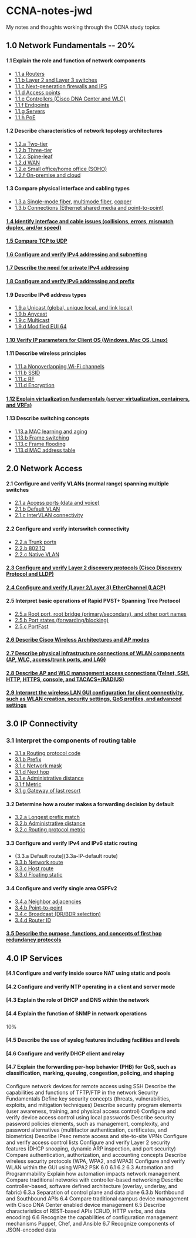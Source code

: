 # CCNA-notes-jwd
My notes and thoughts working through the CCNA study topics

## 1.0 Network Fundamentals -- 20%
#### 1.1 Explain the role and function of network components
- [1.1.a Routers](1.1a-routers)
- [1.1.b Layer 2 and Layer 3 switches](1.1b-switches)
- [1.1.c Next-generation firewalls and IPS](1.1c-firewalls-IPS)
- [1.1.d Access points](1.1d-access-points)
- [1.1.e Controllers (Cisco DNA Center and WLC)](1.1e-controllers)
- [1.1.f Endpoints](1.1f-endpoints)
- [1.1.g Servers](1.1g-servers)
- [1.1.h PoE](1.1h-PoE)
#### 1.2 Describe characteristics of network topology architectures
- [1.2.a Two-tier](1.2a-two-tier-topology)
- [1.2.b Three-tier](1.2b-three-tier-topology)
- [1.2.c Spine-leaf](1.2c-spine-leaf-topology)
- [1.2.d WAN](1.2d-WAN)
- [1.2.e Small office/home office (SOHO)](1.1e-SOHO-topology)
- [1.2.f On-premise and cloud](1.2f-on-premise-and-cloud-topology)
#### 1.3 Compare physical interface and cabling types
- [1.3.a Single-mode fiber](1.3a-single-mode-fiber), [multimode fiber](1.3a-multimode-fiber), [copper](1.3a-copper)
- [1.3.b Connections (Ethernet shared media and point-to-point)](1.3b-connections)
#### [1.4 Identify interface and cable issues (collisions, errors, mismatch duplex, and/or speed)](1.4-interface-troubleshooting)
#### [1.5 Compare TCP to UDP](1.5-TCP-UDP)
#### [1.6 Configure and verify IPv4 addressing and subnetting](1.6-IPv4-addressing-subnetting)
#### [1.7 Describe the need for private IPv4 addressing](1.7-private-IPv4)
#### [1.8 Configure and verify IPv6 addressing and prefix](1.8-IPv6-addressing)
#### 1.9 Describe IPv6 address types
- [1.9.a Unicast (global, unique local, and link local)](1.9a-unicast)
- [1.9.b Anycast](1.9b-anycast)
- [1.9.c Multicast](1.9c-multicast)
- [1.9.d Modified EUI 64](1.9d-modified-EUI)
#### [1.10 Verify IP parameters for Client OS (Windows, Mac OS, Linux)](1.10-OS-IP-parameters)
#### 1.11 Describe wireless principles
- [1.11.a Nonoverlapping Wi-Fi channels](1.11a-WiFi-channels)
- [1.11.b SSID](1.11b-SSID)
- [1.11.c RF](1.11c-RF)
- [1.11.d Encryption](1.11d-encryption)
#### [1.12 Explain virtualization fundamentals (server virtualization, containers, and VRFs)](1.12-virtualization)
#### 1.13 Describe switching concepts
- [1.13.a MAC learning and aging](1.13a-MAC-learning-and-aging)
- [1.13.b Frame switching](1.13b-frame-switching)
- [1.13.c Frame flooding](1.13c-frame-flooding)
- [1.13.d MAC address table](1.13d-MAC-table)


## 2.0 Network Access
#### 2.1 Configure and verify VLANs (normal range) spanning multiple switches
- [2.1.a Access ports (data and voice)](2.1a-access-ports)
- [2.1.b Default VLAN](2.1b-default-VLAN)
- [2.1.c InterVLAN connectivity](2.1c-InterVLAN-connectivity)
#### 2.2 Configure and verify interswitch connectivity
- [2.2.a Trunk ports](2.1a-trunk-ports)
- [2.2.b 802.1Q](2.2b-802.1q)
- [2.2.c Native VLAN](2.2c-native-VLAN)
#### [2.3 Configure and verify Layer 2 discovery protocols (Cisco Discovery Protocol and LLDP)](2.3-layer-2-discovery)
#### [2.4 Configure and verify (Layer 2/Layer 3) EtherChannel (LACP)](2.4-EtherChannel)
#### 2.5 Interpret basic operations of Rapid PVST+ Spanning Tree Protocol
- [2.5.a Root port, root bridge (primary/secondary), and other port names](2.5a-STP-ports)
- [2.5.b Port states (forwarding/blocking)](2.5b-STP-port-states)
- [2.5.c PortFast](2.5c-PortFast)
#### [2.6 Describe Cisco Wireless Architectures and AP modes](2.6-wireless-architectures)
#### [2.7 Describe physical infrastructure connections of WLAN components (AP, WLC, access/trunk ports, and LAG)](2.7-WLAN-physical-infrastructure)
#### [2.8 Describe AP and WLC management access connections (Telnet, SSH, HTTP, HTTPS, console, and TACACS+/RADIUS)](2.8-management-access-connections)
#### [2.9 Interpret the wireless LAN GUI configuration for client connectivity, such as WLAN creation, security settings, QoS profiles, and advanced settings](2.9-LAN-GUI-config)


## 3.0 IP Connectivity 
### 3.1 Interpret the components of routing table
- [3.1.a Routing protocol code](3.1a-routing-protocol-code)
- [3.1.b Prefix](3.1b-prefix)
- [3.1.c Network mask](3.1c-network-mask)
- [3.1.d Next hop](3.1d-next-hop)
- [3.1.e Administrative distance](3.1e-administrative-distance)
- [3.1.f Metric](3.1f-metric)
- [3.1.g Gateway of last resort](3.1g-gateway-of-last-resort)
#### 3.2 Determine how a router makes a forwarding decision by default
- [3.2.a Longest prefix match](3.2a-longest-prefix-match)
- [3.2.b Administrative distance](3.2b-administrative-distance)
- [3.2.c Routing protocol metric](3.2c-routing-protocol)
#### 3.3 Configure and verify IPv4 and IPv6 static routing
- {3.3.a Default route](3.3a-IP-default route)
- [3.3.b Network route](3.3b-network-route)
- [3.3.c Host route](3.3c-host-route)
- [3.3.d Floating static](3.3d-floating-static)
#### 3.4 Configure and verify single area OSPFv2
- [3.4.a Neighbor adjacencies](3.4a-neighbor-adjacency)
- [3.4.b Point-to-point](3.4b-point-to-point)
- [3.4.c Broadcast (DR/BDR selection)](3.4c-broadcast)
- [3.4.d Router ID](3.4d-router-id)
#### [3.5 Describe the purpose, functions, and concepts of first hop redundancy protocols](3.5-first-hop-reduncancy)


## 4.0 IP Services
#### [4.1 Configure and verify inside source NAT using static and pools
#### [4.2 Configure and verify NTP operating in a client and server mode
#### [4.3 Explain the role of DHCP and DNS within the network
#### [4.4 Explain the function of SNMP in network operations

10%
#### [4.5 Describe the use of syslog features including facilities and levels
#### [4.6 Configure and verify DHCP client and relay
#### [4.7 Explain the forwarding per-hop behavior (PHB) for QoS, such as classification, marking, queuing, congestion, policing, and shaping
Configure network devices for remote access using SSH
Describe the capabilities and functions of TFTP/FTP in the network
Security Fundamentals
Define key security concepts (threats, vulnerabilities, exploits, and mitigation
techniques)
Describe security program elements (user awareness, training, and physical access
control)
Configure and verify device access control using local passwords
Describe security password policies elements, such as management, complexity, and
password alternatives (multifactor authentication, certificates, and biometrics)
Describe IPsec remote access and site-to-site VPNs
Configure and verify access control lists
Configure and verify Layer 2 security features (DHCP snooping, dynamic ARP inspection,
and port security)
Compare authentication, authorization, and accounting concepts
Describe wireless security protocols (WPA, WPA2, and WPA3)
Configure and verify WLAN within the GUI using WPA2 PSK
6.0
6.1
6.2
6.3 Automation and Programmability
Explain how automation impacts network management
Compare traditional networks with controller-based networking
Describe controller-based, software defined architecture (overlay, underlay, and fabric)
6.3.a Separation of control plane and data plane
6.3.b Northbound and Southbound APIs
6.4 Compare traditional campus device management with Cisco DNA Center enabled device
management
6.5 Describe characteristics of REST-based APIs (CRUD, HTTP verbs, and data encoding)
6.6 Recognize the capabilities of configuration management mechanisms Puppet, Chef, and
Ansible
6.7 Recognize components of JSON-encoded data
